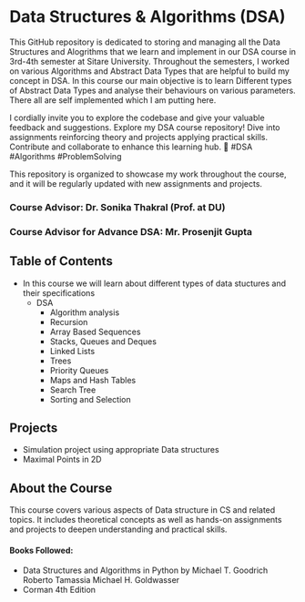 # Data Structures & Algorithms (DSA)

This GitHub repository is dedicated to storing and managing all the Data Structures and Alogrithms that we learn and implement in our DSA course in 3rd-4th semester at Sitare University. Throughout the semesters, I worked on various Algorithms and Abstract Data Types that are helpful to build my concept in DSA. In this course our main objective is to learn Different types of Abstract Data Types and analyse their behaviours on various parameters. There all are self implemented which I am putting here.

I cordially invite you to explore the codebase and give your valuable feedback and suggestions.
Explore my DSA course repository! Dive into assignments reinforcing theory and projects applying practical skills. Contribute and collaborate to enhance this learning hub. 
🚀 #DSA #Algorithms #ProblemSolving

This repository is organized to showcase my work throughout the course, and it will be regularly updated with new assignments and projects.

### Course Advisor: Dr. Sonika Thakral (Prof. at DU)
### Course Advisor for Advance DSA: Mr. Prosenjit Gupta

## Table of Contents
- In this course we will learn about different types of data stuctures and their specifications
    - DSA
        - Algorithm analysis
        - Recursion
        - Array Based Sequences
        - Stacks, Queues and Deques
        - Linked Lists
        - Trees
        - Priority Queues
        - Maps and Hash Tables
        - Search Tree
        - Sorting and Selection


## Projects
  - Simulation project using appropriate Data structures
  - Maximal Points in 2D


## About the Course
This course covers various aspects of Data structure in CS and related topics. It includes theoretical concepts as well as hands-on assignments and projects to deepen understanding and practical skills.
#### Books Followed: 
- Data Structures and Algorithms in Python by Michael T. Goodrich Roberto Tamassia Michael H. Goldwasser
- Corman 4th Edition
